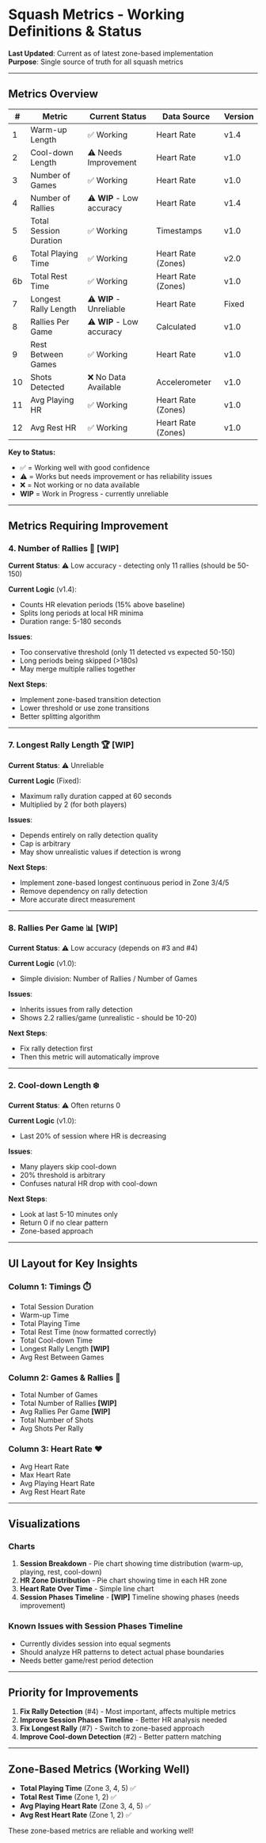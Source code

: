 # Squash Metrics - Working Definitions & Status

**Last Updated**: Current as of latest zone-based implementation  
**Purpose**: Single source of truth for all squash metrics  

---

## Metrics Overview

| # | Metric | Current Status | Data Source | Version |
|---|--------|----------------|-------------|---------|
| 1 | Warm-up Length | ✅ Working | Heart Rate | v1.4 |
| 2 | Cool-down Length | ⚠️ Needs Improvement | Heart Rate | v1.0 |
| 3 | Number of Games | ✅ Working | Heart Rate | v1.0 |
| 4 | Number of Rallies | ⚠️ **WIP** - Low accuracy | Heart Rate | v1.4 |
| 5 | Total Session Duration | ✅ Working | Timestamps | v1.0 |
| 6 | Total Playing Time | ✅ Working | Heart Rate (Zones) | v2.0 |
| 6b | Total Rest Time | ✅ Working | Heart Rate (Zones) | v1.0 |
| 7 | Longest Rally Length | ⚠️ **WIP** - Unreliable | Heart Rate | Fixed |
| 8 | Rallies Per Game | ⚠️ **WIP** - Low accuracy | Calculated | v1.0 |
| 9 | Rest Between Games | ✅ Working | Heart Rate | v1.0 |
| 10 | Shots Detected | ❌ No Data Available | Accelerometer | v1.0 |
| 11 | Avg Playing HR | ✅ Working | Heart Rate (Zones) | v1.0 |
| 12 | Avg Rest HR | ✅ Working | Heart Rate (Zones) | v1.0 |

**Key to Status:**
- ✅ = Working well with good confidence
- ⚠️ = Works but needs improvement or has reliability issues
- ❌ = Not working or no data available
- **WIP** = Work in Progress - currently unreliable

---

## Metrics Requiring Improvement

### 4. Number of Rallies 🏸 **[WIP]**

**Current Status**: ⚠️ Low accuracy - detecting only 11 rallies (should be 50-150)

**Current Logic** (v1.4):
- Counts HR elevation periods (15% above baseline)
- Splits long periods at local HR minima
- Duration range: 5-180 seconds

**Issues**:
- Too conservative threshold (only 11 detected vs expected 50-150)
- Long periods being skipped (>180s)
- May merge multiple rallies together

**Next Steps**:
- Implement zone-based transition detection
- Lower threshold or use zone transitions
- Better splitting algorithm

---

### 7. Longest Rally Length 🏆 **[WIP]**

**Current Status**: ⚠️ Unreliable

**Current Logic** (Fixed):
- Maximum rally duration capped at 60 seconds
- Multiplied by 2 (for both players)

**Issues**:
- Depends entirely on rally detection quality
- Cap is arbitrary
- May show unrealistic values if detection is wrong

**Next Steps**:
- Implement zone-based longest continuous period in Zone 3/4/5
- Remove dependency on rally detection
- More accurate direct measurement

---

### 8. Rallies Per Game 📊 **[WIP]**

**Current Status**: ⚠️ Low accuracy (depends on #3 and #4)

**Current Logic** (v1.0):
- Simple division: Number of Rallies / Number of Games

**Issues**:
- Inherits issues from rally detection
- Shows 2.2 rallies/game (unrealistic - should be 10-20)

**Next Steps**:
- Fix rally detection first
- Then this metric will automatically improve

---

### 2. Cool-down Length ❄️

**Current Status**: ⚠️ Often returns 0

**Current Logic** (v1.0):
- Last 20% of session where HR is decreasing

**Issues**:
- Many players skip cool-down
- 20% threshold is arbitrary
- Confuses natural HR drop with cool-down

**Next Steps**:
- Look at last 5-10 minutes only
- Return 0 if no clear pattern
- Zone-based approach

---

## UI Layout for Key Insights

### Column 1: Timings ⏱️
- Total Session Duration
- Warm-up Time
- Total Playing Time
- Total Rest Time (now formatted correctly)
- Total Cool-down Time
- Longest Rally Length **[WIP]**
- Avg Rest Between Games

### Column 2: Games & Rallies 🎾
- Total Number of Games
- Total Number of Rallies **[WIP]**
- Avg Rallies Per Game **[WIP]**
- Total Number of Shots
- Avg Shots Per Rally

### Column 3: Heart Rate ❤️
- Avg Heart Rate
- Max Heart Rate
- Avg Playing Heart Rate
- Avg Rest Heart Rate

---

## Visualizations

### Charts
1. **Session Breakdown** - Pie chart showing time distribution (warm-up, playing, rest, cool-down)
2. **HR Zone Distribution** - Pie chart showing time in each HR zone
3. **Heart Rate Over Time** - Simple line chart
4. **Session Phases Timeline** - **[WIP]** Timeline showing phases (needs improvement)

### Known Issues with Session Phases Timeline
- Currently divides session into equal segments
- Should analyze HR patterns to detect actual phase boundaries
- Needs better game/rest period detection

---

## Priority for Improvements

1. **Fix Rally Detection** (#4) - Most important, affects multiple metrics
2. **Improve Session Phases Timeline** - Better HR analysis needed
3. **Fix Longest Rally** (#7) - Switch to zone-based approach
4. **Improve Cool-down Detection** (#2) - Better pattern matching

---

## Zone-Based Metrics (Working Well)

- **Total Playing Time** (Zone 3, 4, 5) ✅
- **Total Rest Time** (Zone 1, 2) ✅
- **Avg Playing Heart Rate** (Zone 3, 4, 5) ✅
- **Avg Rest Heart Rate** (Zone 1, 2) ✅

These zone-based metrics are reliable and working well!
